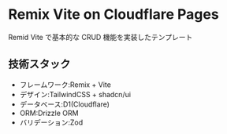 # Remix Vite on Cloudflare Pages

Remid Vite で基本的な CRUD 機能を実装したテンプレート

## 技術スタック

- フレームワーク:Remix + Vite
- デザイン:TailwindCSS + shadcn/ui
- データベース:D1(Cloudflare)
- ORM:Drizzle ORM
- バリデーション:Zod
